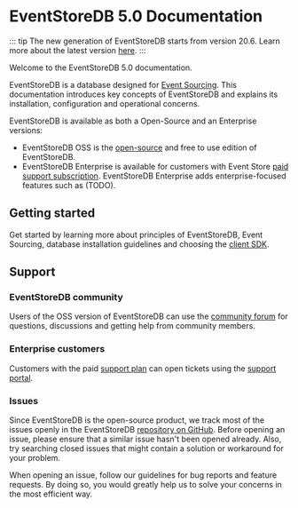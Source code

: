 # EventStoreDB 5.0 Documentation

::: tip
The new generation of EventStoreDB starts from version 20.6.
Learn more about the latest version [here](/server/latest).
:::

Welcome to the EventStoreDB 5.0 documentation.
 
EventStoreDB is a database designed for [Event Sourcing](/event-sourcing). This documentation introduces key concepts of EventStoreDB and explains its installation, configuration and operational concerns.

EventStoreDB is available as both a Open-Source and an Enterprise versions:

- EventStoreDB OSS is the [open-source](https://github.com/EventStore/EventStore) and free to use edition of EventStoreDB.
- EventStoreDB Enterprise is available for customers with Event Store [paid support subscription](https://eventstore.com/support/). EventStoreDB Enterprise adds enterprise-focused features such as (TODO).

## Getting started

Get started by learning more about principles of EventStoreDB, Event Sourcing, database installation guidelines and choosing the [client SDK](clients.md).

## Support

### EventStoreDB community

Users of the OSS version of EventStoreDB can use the [community forum](https://discuss.eventstore.com) for questions, discussions and getting help from community members.

### Enterprise customers

Customers with the paid [support plan](https://eventstore.com/support/) can open tickets using the [support portal](https://eventstore.freshdesk.com).

### Issues

Since EventStoreDB is the open-source product, we track most of the issues openly in the EventStoreDB [repository on GitHub](https://github.com/EventStore/EventStore). Before opening an issue, please ensure that a similar issue hasn't been opened already. Also, try searching closed issues that might contain a solution or workaround for your problem.

When opening an issue, follow our guidelines for bug reports and feature requests. By doing so, you would greatly help us to solve your concerns in the most efficient way.

